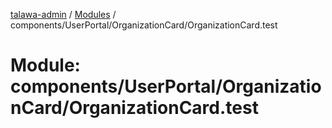 [talawa-admin](../README.md) / [Modules](../modules.md) / components/UserPortal/OrganizationCard/OrganizationCard.test

# Module: components/UserPortal/OrganizationCard/OrganizationCard.test
